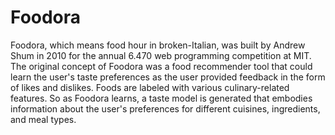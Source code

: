 Foodora
===========
Foodora, which means food hour in broken-Italian, was built by Andrew Shum in 2010 for the annual 6.470 web programming competition at MIT. The original concept of Foodora was a food recommender tool that could learn the user's taste preferences as the user provided feedback in the form of likes and dislikes. Foods are labeled with various culinary-related features. So as Foodora learns, a taste model is generated that embodies information about the user's preferences for different cuisines, ingredients, and meal types.
